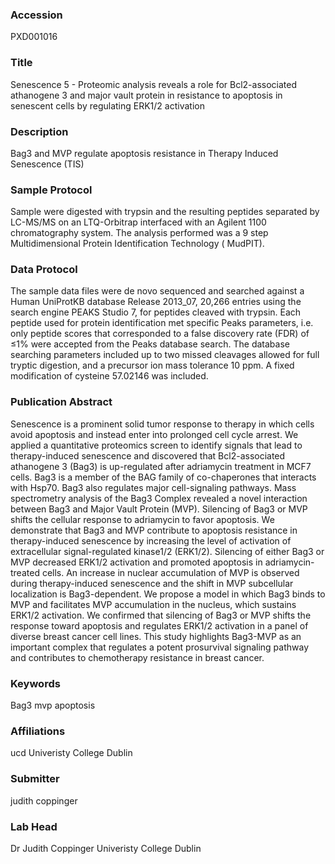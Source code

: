 ### Accession
PXD001016

### Title
Senescence 5 -  Proteomic analysis reveals a role for Bcl2-associated athanogene 3 and major vault protein in resistance to apoptosis in senescent cells by regulating ERK1/2 activation

### Description
Bag3 and MVP regulate apoptosis resistance in Therapy Induced Senescence (TIS)

### Sample Protocol
Sample were digested with trypsin and the resulting peptides separated by LC-MS/MS on an LTQ-Orbitrap  interfaced with an Agilent 1100 chromatography system.  The analysis performed was a 9 step Multidimensional Protein Identification Technology ( MudPIT).

### Data Protocol
The sample data files were de novo sequenced and searched against a Human UniProtKB database Release 2013_07, 20,266 entries using the search engine PEAKS Studio 7, for peptides cleaved with trypsin. Each peptide used for protein identification met specific Peaks parameters, i.e. only peptide scores that corresponded to a false discovery rate (FDR) of ≤1% were accepted from the Peaks database search. The database searching parameters included up to two missed cleavages allowed for full tryptic digestion, and a precursor ion mass tolerance 10 ppm. A fixed modification of cysteine 57.02146 was included.

### Publication Abstract
Senescence is a prominent solid tumor response to therapy in which cells avoid apoptosis and instead enter into prolonged cell cycle arrest. We applied a quantitative proteomics screen to identify signals that lead to therapy-induced senescence and discovered that Bcl2-associated athanogene 3 (Bag3) is up-regulated after adriamycin treatment in MCF7 cells. Bag3 is a member of the BAG family of co-chaperones that interacts with Hsp70. Bag3 also regulates major cell-signaling pathways. Mass spectrometry analysis of the Bag3 Complex revealed a novel interaction between Bag3 and Major Vault Protein (MVP). Silencing of Bag3 or MVP shifts the cellular response to adriamycin to favor apoptosis. We demonstrate that Bag3 and MVP contribute to apoptosis resistance in therapy-induced senescence by increasing the level of activation of extracellular signal-regulated kinase1/2 (ERK1/2). Silencing of either Bag3 or MVP decreased ERK1/2 activation and promoted apoptosis in adriamycin-treated cells. An increase in nuclear accumulation of MVP is observed during therapy-induced senescence and the shift in MVP subcellular localization is Bag3-dependent. We propose a model in which Bag3 binds to MVP and facilitates MVP accumulation in the nucleus, which sustains ERK1/2 activation. We confirmed that silencing of Bag3 or MVP shifts the response toward apoptosis and regulates ERK1/2 activation in a panel of diverse breast cancer cell lines. This study highlights Bag3-MVP as an important complex that regulates a potent prosurvival signaling pathway and contributes to chemotherapy resistance in breast cancer.

### Keywords
Bag3 mvp apoptosis

### Affiliations
ucd
Univeristy College Dublin

### Submitter
judith coppinger

### Lab Head
Dr Judith Coppinger
Univeristy College Dublin



